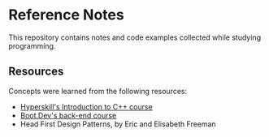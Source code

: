 # Reference Notes

This repository contains notes and code examples collected while studying programming.


## Resources
Concepts were learned from the following resources:

- [Hyperskill's Introduction to C++ course](https://hyperskill.org/courses/74-introduction-to-c)
- [Boot.Dev's back-end course](https://www.boot.dev/tracks/backend)
- Head First Design Patterns, by Eric and Elisabeth Freeman
